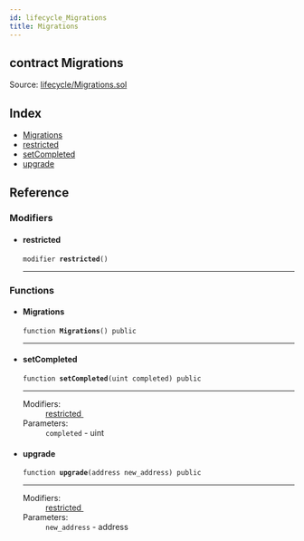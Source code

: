 ```yaml
---
id: lifecycle_Migrations
title: Migrations
---
```


<div class="contract-doc"><div class="contract"><h2 class="contract-header"><span class="contract-kind">contract</span> Migrations</h2><div class="source">Source: <a href="git+https://github.com/zeppelinos/zos-lib/blob/v0.1.12/contracts/lifecycle/Migrations.sol" target="_blank">lifecycle/Migrations.sol</a></div></div><div class="index"><h2>Index</h2><ul><li><a href="lifecycle_Migrations.html#Migrations">Migrations</a></li><li><a href="lifecycle_Migrations.html#restricted">restricted</a></li><li><a href="lifecycle_Migrations.html#setCompleted">setCompleted</a></li><li><a href="lifecycle_Migrations.html#upgrade">upgrade</a></li></ul></div><div class="reference"><h2>Reference</h2><div class="modifiers"><h3>Modifiers</h3><ul><li><div class="item modifier"><span id="restricted" class="anchor-marker"></span><h4 class="name">restricted</h4><div class="body"><code class="signature">modifier <strong>restricted</strong><span>() </span></code><hr/></div></div></li></ul></div><div class="functions"><h3>Functions</h3><ul><li><div class="item function"><span id="Migrations" class="anchor-marker"></span><h4 class="name">Migrations</h4><div class="body"><code class="signature">function <strong>Migrations</strong><span>() </span><span>public </span></code><hr/></div></div></li><li><div class="item function"><span id="setCompleted" class="anchor-marker"></span><h4 class="name">setCompleted</h4><div class="body"><code class="signature">function <strong>setCompleted</strong><span>(uint completed) </span><span>public </span></code><hr/><dl><dt><span class="label-modifiers">Modifiers:</span></dt><dd><a href="lifecycle_Migrations.html#restricted">restricted </a></dd><dt><span class="label-parameters">Parameters:</span></dt><dd><div><code>completed</code> - uint</div></dd></dl></div></div></li><li><div class="item function"><span id="upgrade" class="anchor-marker"></span><h4 class="name">upgrade</h4><div class="body"><code class="signature">function <strong>upgrade</strong><span>(address new_address) </span><span>public </span></code><hr/><dl><dt><span class="label-modifiers">Modifiers:</span></dt><dd><a href="lifecycle_Migrations.html#restricted">restricted </a></dd><dt><span class="label-parameters">Parameters:</span></dt><dd><div><code>new_address</code> - address</div></dd></dl></div></div></li></ul></div></div></div>
